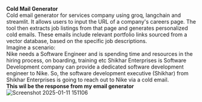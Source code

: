 **Cold Mail Generator**
<br/>
Cold email generator for services company using groq, langchain and streamlit. It allows users to input the URL of a company's careers page. The tool then extracts job listings from that page and generates personalized cold emails. These emails include relevant portfolio links sourced from a vector database, based on the specific job descriptions.
<br/>
Imagine a scenario:
<br/>
Nike needs a  Software Engineer and is spending time and resources in the hiring process, on boarding, training etc
Shikhar Enterprises is Software Development company can provide a dedicated software development engineer to Nike. So, the software development executive (Shikhar) from Shikhar Enterprises is going to reach out to Nike via a cold email.
<br/>
**This wil be the response from my email generator**
<br/>
![Screenshot 2025-01-11 151106](https://github.com/user-attachments/assets/ec764ad1-6321-468d-baec-28b265ab005b)

